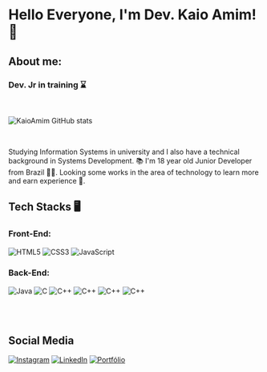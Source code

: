# Hello Everyone, I'm Dev. Kaio Amim!👋


## About me:
### Dev. Jr in training ⌛ 
<br>

![KaioAmim GitHub stats](https://github-readme-stats.vercel.app/api?username=KaioAmim&show_icons=true&theme=tokyonight)

<br>
<p>Studying Information Systems in university and I also have a technical background in Systems Development. 📚 I'm 18 year old Junior Developer from Brazil 🧑🏻. Looking some works in the area of technology to learn more and earn experience 💼.
</p>


## Tech Stacks 🖥️

### Front-End:
<div style="display:inline block">
<img align="center" alt="HTML5" src="https://img.shields.io/badge/HTML5-E34F26?style=for-the-badge&logo=html5&logoColor=white">
<img align="center" alt="CSS3" src="https://img.shields.io/badge/CSS3-1572B6?style=for-the-badge&logo=css3&logoColor=white">
<img align="center" alt="JavaScript" src="https://img.shields.io/badge/JavaScript-998820?style=for-the-badge&logo=javascript&logoColor=white">
<br>    

### Back-End:
<img align="center" alt="Java" src="https://img.shields.io/badge/Java-ED8B00?style=for-the-badge&logo=openjdk&logoColor=white">
<img align="center" alt="C" src="https://img.shields.io/badge/C-00599C?style=for-the-badge&logo=c&logoColor=white">
<img align="center" alt="C++" src="https://img.shields.io/badge/C%2B%2B-00599C?style=for-the-badge&logo=c%2B%2B&logoColor=white">
<img align="center" alt="C++" src="https://img.shields.io/badge/C%2B%2B-00599C?style=for-the-badge&logo=c%2B%2B&logoColor=white">
<img align="center" alt="C++" src="https://img.shields.io/badge/PHP-777BB4?style=for-the-badge&logo=php&logoColor=white">
<img align="center" alt="C++" src="https://img.shields.io/badge/MySQL-B39F7A?style=for-the-badge&logo=mysql&logoColor=white">
</div>
<p></p>
<br>
<br>

## Social Media 

[![Instagram](https://img.shields.io/badge/Instagram-E4405F?style=for-the-badge&logo=instagram&logoColor=white)](https://www.instagram.com/KaioAmim_/)
[![LinkedIn](https://img.shields.io/badge/LinkedIn-0077B5?style=for-the-badge&logo=linkedin&logoColor=white)](https://www.linkedin.com/in/kaio-amim)
[![Portfólio](https://img.shields.io/badge/website-000000?style=for-the-badge&logo=About.me&logoColor=white)]()

